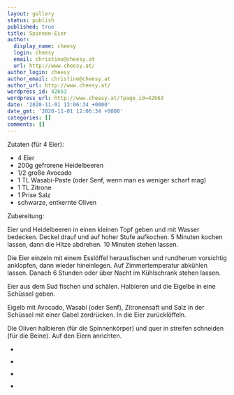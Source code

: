 ```yaml
---
layout: gallery
status: publish
published: true
title: Spinnen-Eier
author:
  display_name: cheesy
  login: cheesy
  email: christine@cheesy.at
  url: http://www.cheesy.at/
author_login: cheesy
author_email: christine@cheesy.at
author_url: http://www.cheesy.at/
wordpress_id: 42663
wordpress_url: http://www.cheesy.at/?page_id=42663
date: '2020-11-01 13:06:34 +0000'
date_gmt: '2020-11-01 12:06:34 +0000'
categories: []
comments: []
---
```

<!-- wp:paragraph -->
Zutaten (für 4 Eier):
<!-- /wp:paragraph -->
<!-- wp:list -->
- 4 Eier
- 200g gefrorene Heidelbeeren
- 1/2 große Avocado
- 1 TL Wasabi-Paste (oder Senf, wenn man es weniger scharf mag)
- 1 TL Zitrone
- 1 Prise Salz
- schwarze, entkernte Oliven
<!-- /wp:list -->
<!-- wp:paragraph -->
Zubereitung:
<!-- /wp:paragraph -->
<!-- wp:paragraph -->
Eier und Heidelbeeren in einen kleinen Topf geben und mit Wasser bedecken. Deckel drauf und auf hoher Stufe aufkochen. 5 Minuten kochen lassen, dann die Hitze abdrehen. 10 Minuten stehen lassen.
<!-- /wp:paragraph -->
<!-- wp:paragraph -->
Die Eier einzeln mit einem Esslöffel herausfischen und rundherum vorsichtig anklopfen, dann wieder hineinlegen. Auf Zimmertemperatur abkühlen lassen. Danach 6 Stunden oder über Nacht im Kühlschrank stehen lassen.
<!-- /wp:paragraph -->
<!-- wp:paragraph -->
Eier aus dem Sud fischen und schälen. Halbieren und die Eigelbe in eine Schüssel geben.
<!-- /wp:paragraph -->
<!-- wp:paragraph -->
Eigelb mit Avocado, Wasabi (oder Senf), Zitronensaft und Salz in der Schüssel mit einer Gabel zerdrücken. In die Eier zurücklöffeln.
<!-- /wp:paragraph -->
<!-- wp:paragraph -->
Die Oliven halbieren (für die Spinnenkörper) und quer in streifen schneiden (für die Beine). Auf den Eiern anrichten.
<!-- /wp:paragraph -->
<!-- wp:gallery {"ids":[42652,42653,42646,42655]} -->
- <figure><img src="{% link _rezepte/halloween/spinnen-eier/Halloween-Food-010.jpg %}" alt="" data-id="42652" data-link="http://www.cheesy.at/rl_gallery/halloween-food/halloween-food-010/" class="wp-image-42652"></figure>
- <figure><img src="{% link _rezepte/halloween/spinnen-eier/Halloween-Food-011.jpg %}" alt="" data-id="42653" data-link="http://www.cheesy.at/rl_gallery/halloween-food/halloween-food-011/" class="wp-image-42653"></figure>
- <figure><img src="{% link _rezepte/halloween/spinnen-eier/Halloween-Food-004.jpg %}" alt="" data-id="42646" data-link="http://www.cheesy.at/rl_gallery/halloween-food/halloween-food-004/" class="wp-image-42646"></figure>
- <figure><img src="{% link _rezepte/halloween/spinnen-eier/Halloween-Food-013.jpg %}" alt="" data-id="42655" data-link="http://www.cheesy.at/rl_gallery/halloween-food/halloween-food-013/" class="wp-image-42655"></figure>
<!-- /wp:gallery -->
